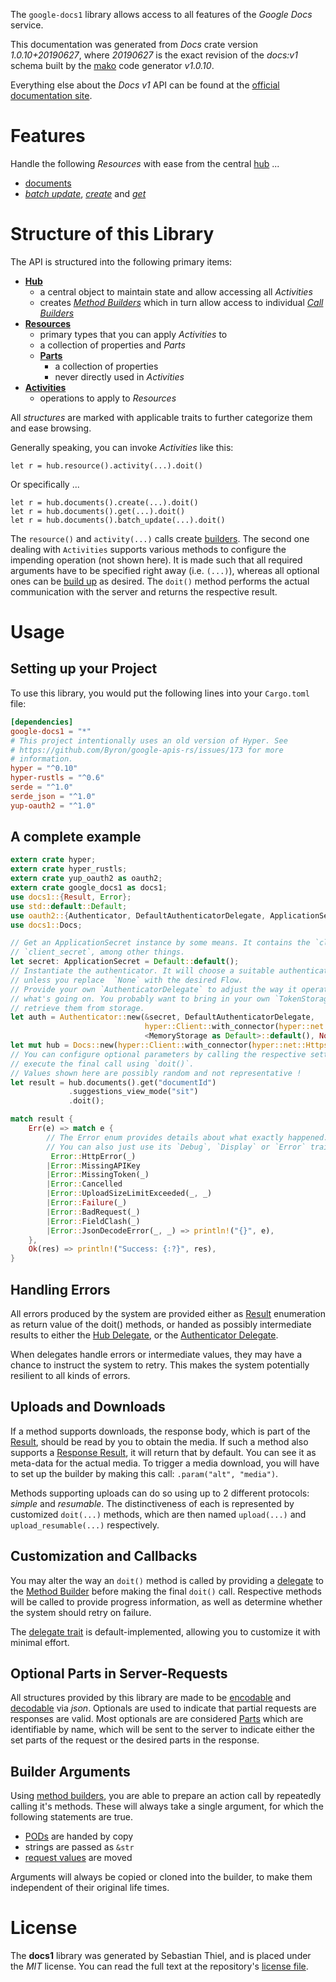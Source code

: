 <!---
DO NOT EDIT !
This file was generated automatically from 'src/mako/api/README.md.mako'
DO NOT EDIT !
-->
The `google-docs1` library allows access to all features of the *Google Docs* service.

This documentation was generated from *Docs* crate version *1.0.10+20190627*, where *20190627* is the exact revision of the *docs:v1* schema built by the [mako](http://www.makotemplates.org/) code generator *v1.0.10*.

Everything else about the *Docs* *v1* API can be found at the
[official documentation site](https://developers.google.com/docs/).
# Features

Handle the following *Resources* with ease from the central [hub](https://docs.rs/google-docs1/1.0.10+20190627/google_docs1/struct.Docs.html) ... 

* [documents](https://docs.rs/google-docs1/1.0.10+20190627/google_docs1/struct.Document.html)
 * [*batch update*](https://docs.rs/google-docs1/1.0.10+20190627/google_docs1/struct.DocumentBatchUpdateCall.html), [*create*](https://docs.rs/google-docs1/1.0.10+20190627/google_docs1/struct.DocumentCreateCall.html) and [*get*](https://docs.rs/google-docs1/1.0.10+20190627/google_docs1/struct.DocumentGetCall.html)




# Structure of this Library

The API is structured into the following primary items:

* **[Hub](https://docs.rs/google-docs1/1.0.10+20190627/google_docs1/struct.Docs.html)**
    * a central object to maintain state and allow accessing all *Activities*
    * creates [*Method Builders*](https://docs.rs/google-docs1/1.0.10+20190627/google_docs1/trait.MethodsBuilder.html) which in turn
      allow access to individual [*Call Builders*](https://docs.rs/google-docs1/1.0.10+20190627/google_docs1/trait.CallBuilder.html)
* **[Resources](https://docs.rs/google-docs1/1.0.10+20190627/google_docs1/trait.Resource.html)**
    * primary types that you can apply *Activities* to
    * a collection of properties and *Parts*
    * **[Parts](https://docs.rs/google-docs1/1.0.10+20190627/google_docs1/trait.Part.html)**
        * a collection of properties
        * never directly used in *Activities*
* **[Activities](https://docs.rs/google-docs1/1.0.10+20190627/google_docs1/trait.CallBuilder.html)**
    * operations to apply to *Resources*

All *structures* are marked with applicable traits to further categorize them and ease browsing.

Generally speaking, you can invoke *Activities* like this:

```Rust,ignore
let r = hub.resource().activity(...).doit()
```

Or specifically ...

```ignore
let r = hub.documents().create(...).doit()
let r = hub.documents().get(...).doit()
let r = hub.documents().batch_update(...).doit()
```

The `resource()` and `activity(...)` calls create [builders][builder-pattern]. The second one dealing with `Activities` 
supports various methods to configure the impending operation (not shown here). It is made such that all required arguments have to be 
specified right away (i.e. `(...)`), whereas all optional ones can be [build up][builder-pattern] as desired.
The `doit()` method performs the actual communication with the server and returns the respective result.

# Usage

## Setting up your Project

To use this library, you would put the following lines into your `Cargo.toml` file:

```toml
[dependencies]
google-docs1 = "*"
# This project intentionally uses an old version of Hyper. See
# https://github.com/Byron/google-apis-rs/issues/173 for more
# information.
hyper = "^0.10"
hyper-rustls = "^0.6"
serde = "^1.0"
serde_json = "^1.0"
yup-oauth2 = "^1.0"
```

## A complete example

```Rust
extern crate hyper;
extern crate hyper_rustls;
extern crate yup_oauth2 as oauth2;
extern crate google_docs1 as docs1;
use docs1::{Result, Error};
use std::default::Default;
use oauth2::{Authenticator, DefaultAuthenticatorDelegate, ApplicationSecret, MemoryStorage};
use docs1::Docs;

// Get an ApplicationSecret instance by some means. It contains the `client_id` and 
// `client_secret`, among other things.
let secret: ApplicationSecret = Default::default();
// Instantiate the authenticator. It will choose a suitable authentication flow for you, 
// unless you replace  `None` with the desired Flow.
// Provide your own `AuthenticatorDelegate` to adjust the way it operates and get feedback about 
// what's going on. You probably want to bring in your own `TokenStorage` to persist tokens and
// retrieve them from storage.
let auth = Authenticator::new(&secret, DefaultAuthenticatorDelegate,
                              hyper::Client::with_connector(hyper::net::HttpsConnector::new(hyper_rustls::TlsClient::new())),
                              <MemoryStorage as Default>::default(), None);
let mut hub = Docs::new(hyper::Client::with_connector(hyper::net::HttpsConnector::new(hyper_rustls::TlsClient::new())), auth);
// You can configure optional parameters by calling the respective setters at will, and
// execute the final call using `doit()`.
// Values shown here are possibly random and not representative !
let result = hub.documents().get("documentId")
             .suggestions_view_mode("sit")
             .doit();

match result {
    Err(e) => match e {
        // The Error enum provides details about what exactly happened.
        // You can also just use its `Debug`, `Display` or `Error` traits
         Error::HttpError(_)
        |Error::MissingAPIKey
        |Error::MissingToken(_)
        |Error::Cancelled
        |Error::UploadSizeLimitExceeded(_, _)
        |Error::Failure(_)
        |Error::BadRequest(_)
        |Error::FieldClash(_)
        |Error::JsonDecodeError(_, _) => println!("{}", e),
    },
    Ok(res) => println!("Success: {:?}", res),
}

```
## Handling Errors

All errors produced by the system are provided either as [Result](https://docs.rs/google-docs1/1.0.10+20190627/google_docs1/enum.Result.html) enumeration as return value of 
the doit() methods, or handed as possibly intermediate results to either the 
[Hub Delegate](https://docs.rs/google-docs1/1.0.10+20190627/google_docs1/trait.Delegate.html), or the [Authenticator Delegate](https://docs.rs/yup-oauth2/*/yup_oauth2/trait.AuthenticatorDelegate.html).

When delegates handle errors or intermediate values, they may have a chance to instruct the system to retry. This 
makes the system potentially resilient to all kinds of errors.

## Uploads and Downloads
If a method supports downloads, the response body, which is part of the [Result](https://docs.rs/google-docs1/1.0.10+20190627/google_docs1/enum.Result.html), should be
read by you to obtain the media.
If such a method also supports a [Response Result](https://docs.rs/google-docs1/1.0.10+20190627/google_docs1/trait.ResponseResult.html), it will return that by default.
You can see it as meta-data for the actual media. To trigger a media download, you will have to set up the builder by making
this call: `.param("alt", "media")`.

Methods supporting uploads can do so using up to 2 different protocols: 
*simple* and *resumable*. The distinctiveness of each is represented by customized 
`doit(...)` methods, which are then named `upload(...)` and `upload_resumable(...)` respectively.

## Customization and Callbacks

You may alter the way an `doit()` method is called by providing a [delegate](https://docs.rs/google-docs1/1.0.10+20190627/google_docs1/trait.Delegate.html) to the 
[Method Builder](https://docs.rs/google-docs1/1.0.10+20190627/google_docs1/trait.CallBuilder.html) before making the final `doit()` call. 
Respective methods will be called to provide progress information, as well as determine whether the system should 
retry on failure.

The [delegate trait](https://docs.rs/google-docs1/1.0.10+20190627/google_docs1/trait.Delegate.html) is default-implemented, allowing you to customize it with minimal effort.

## Optional Parts in Server-Requests

All structures provided by this library are made to be [encodable](https://docs.rs/google-docs1/1.0.10+20190627/google_docs1/trait.RequestValue.html) and 
[decodable](https://docs.rs/google-docs1/1.0.10+20190627/google_docs1/trait.ResponseResult.html) via *json*. Optionals are used to indicate that partial requests are responses 
are valid.
Most optionals are are considered [Parts](https://docs.rs/google-docs1/1.0.10+20190627/google_docs1/trait.Part.html) which are identifiable by name, which will be sent to 
the server to indicate either the set parts of the request or the desired parts in the response.

## Builder Arguments

Using [method builders](https://docs.rs/google-docs1/1.0.10+20190627/google_docs1/trait.CallBuilder.html), you are able to prepare an action call by repeatedly calling it's methods.
These will always take a single argument, for which the following statements are true.

* [PODs][wiki-pod] are handed by copy
* strings are passed as `&str`
* [request values](https://docs.rs/google-docs1/1.0.10+20190627/google_docs1/trait.RequestValue.html) are moved

Arguments will always be copied or cloned into the builder, to make them independent of their original life times.

[wiki-pod]: http://en.wikipedia.org/wiki/Plain_old_data_structure
[builder-pattern]: http://en.wikipedia.org/wiki/Builder_pattern
[google-go-api]: https://github.com/google/google-api-go-client

# License
The **docs1** library was generated by Sebastian Thiel, and is placed 
under the *MIT* license.
You can read the full text at the repository's [license file][repo-license].

[repo-license]: https://github.com/Byron/google-apis-rsblob/master/LICENSE.md
